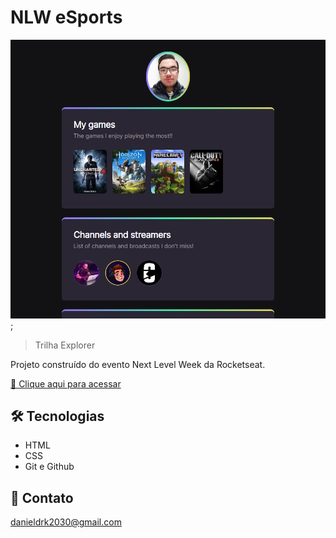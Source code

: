 # NLW eSports

![preview](github/preview.png);

> Trilha Explorer

Projeto construído do evento Next Level Week da Rocketseat.

[🔗 Clique aqui para acessar](https://danielkremes.github.io/nlw/)


## 🛠 Tecnologias

- HTML
- CSS
- Git e Github

## 💛 Contato

danieldrk2030@gmail.com